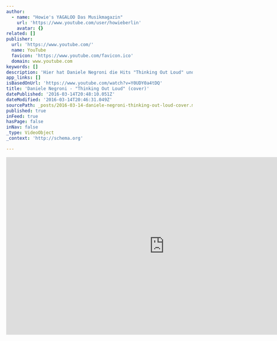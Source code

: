 ```yaml
---
author:
  - name: "Howie's YAGALOO Das Musikmagazin"
    url: 'https://www.youtube.com/user/howieberlin'
    avatar: {}
related: []
publisher:
  url: 'https://www.youtube.com/'
  name: YouTube
  favicon: 'https://www.youtube.com/favicon.ico'
  domain: www.youtube.com
keywords: []
description: 'Hier hat Daniele Negroni die Hits "Thinking Out Loud" und "I Am Not The Only One" gemashed - beim Wohnzimmerkonzert in Dachau - zugunsten von YAGALOO.TV.'
app_links: []
isBasedOnUrl: 'https://www.youtube.com/watch?v=Y0UDY0a4tDQ'
title: 'Daniele Negroni - "Thinking Out Loud" (cover)'
datePublished: '2016-03-14T20:48:10.051Z'
dateModified: '2016-03-14T20:46:31.049Z'
sourcePath: _posts/2016-03-14-daniele-negroni-thinking-out-loud-cover.md
published: true
inFeed: true
hasPage: false
inNav: false
_type: VideoObject
_context: 'http://schema.org'

---
```

<iframe src="https://cdn.embedly.com/widgets/media.html?src=https%3A%2F%2Fwww.youtube.com%2Fembed%2FY0UDY0a4tDQ%3Ffeature%3Doembed&amp;url=https%3A%2F%2Fwww.youtube.com%2Fwatch%3Fv%3DY0UDY0a4tDQ&amp;image=https%3A%2F%2Fi.ytimg.com%2Fvi%2FY0UDY0a4tDQ%2Fhqdefault.jpg&amp;key=b7d04c9b404c499eba89ee7072e1c4f7&amp;type=text%2Fhtml&amp;schema=youtube" width="854" height="480" scrolling="no" frameborder="0" allowfullscreen="allowfullscreen" style=""></iframe>